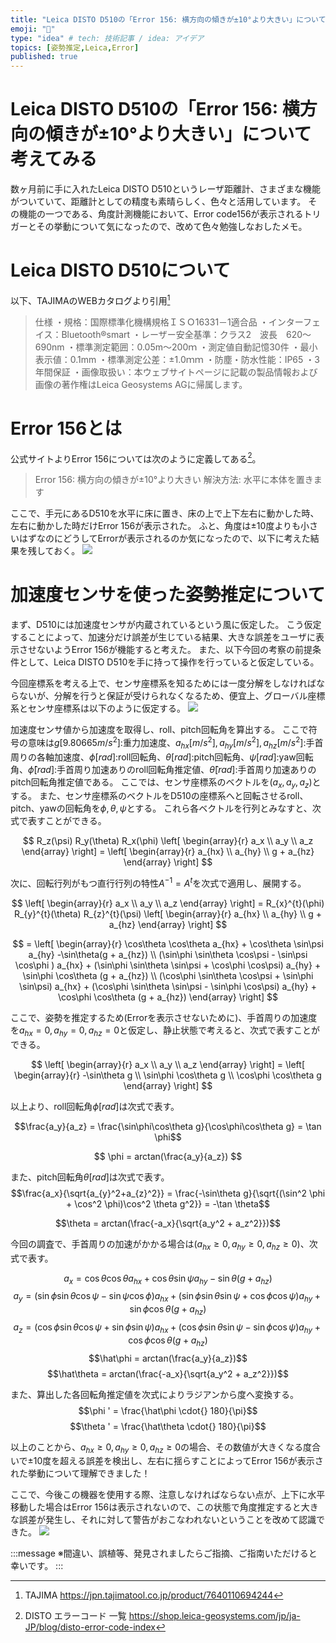 ```yaml
---
title: "Leica DISTO D510の「Error 156: 横方向の傾きが±10°より大きい」について考えてみる"
emoji: "💭"
type: "idea" # tech: 技術記事 / idea: アイデア
topics: [姿勢推定,Leica,Error]
published: true
---
```


# Leica DISTO D510の「Error 156: 横方向の傾きが±10°より大きい」について考えてみる

数ヶ月前に手に入れたLeica DISTO D510というレーザ距離計、さまざまな機能がついていて、距離計としての精度も素晴らしく、色々と活用しています。
その機能の一つである、角度計測機能において、Error code156が表示されるトリガーとその挙動について気になったので、改めて色々勉強しなおしたメモ。

# Leica DISTO D510について

以下、TAJIMAのWEBカタログより引用[^1]
>仕様
>・規格：国際標準化機構規格ＩＳＯ16331－1適合品
>・インターフェイス：Bluetooth®smart
>・レーザー安全基準：クラス2　波長　620～690nm
>・標準測定範囲：0.05m～200ｍ
>・測定値自動記憶30件
>・最小表示値：0.1mm
>・標準測定公差：±1.0ｍｍ
>・防塵・防水性能：IP65
>・3年間保証
>・画像取扱い：本ウェブサイトページに記載の製品情報および画像の著作権はLeica Geosystems AGに帰属します。

# Error 156とは
公式サイトよりError 156については次のように定義してある[^2]。
>Error 156: 横方向の傾きが±10°より大きい
>解決方法: 水平に本体を置きます

ここで、手元にあるD510を水平に床に置き、床の上で上下左右に動かした時、左右に動かした時だけError 156が表示された。
ふと、角度は±10度よりも小さいはずなのにどうしてErrorが表示されるのか気になったので、以下に考えた結果を残しておく。
![](https://storage.googleapis.com/zenn-user-upload/njwix5v0kaubkkl88itwow2l6joo)

# 加速度センサを使った姿勢推定について 

まず、D510には加速度センサが内蔵されているという風に仮定した。
こう仮定することによって、加速分だけ誤差が生じている結果、大きな誤差をユーザに表示させないようError 156が機能すると考えた。
また、以下今回の考察の前提条件として、Leica DISTO D510を手に持って操作を行っていると仮定している。

今回座標系を考える上で、センサ座標系を知るためには一度分解をしなければならないが、分解を行うと保証が受けられなくなるため、便宜上、グローバル座標系とセンサ座標系は以下のように仮定する。
![](https://storage.googleapis.com/zenn-user-upload/g6x193026y7fywvgrlufbb1ss52f)

加速度センサ値から加速度を取得し、roll、pitch回転角を算出する。
ここで符号の意味は$g[9.80665m/s^2]$:重力加速度、$a_{hx}[m/s^2],a_{hy}[m/s^2],a_{hz}[m/s^2]$:手首周りの各軸加速度、$\phi[rad]$:roll回転角、$\theta[rad]$:pitch回転角、$\psi[rad]$:yaw回転角、$\hat\phi[rad]$:手首周り加速ありのroll回転角推定値、$\hat\theta[rad]$:手首周り加速ありのpitch回転角推定値である。
ここでは、センサ座標系のベクトルを$(a_x,a_y,a_z)$とする。
また、センサ座標系のベクトルをD510の座標系へと回転させるroll、pitch、yawの回転角を$\phi,\theta,\psi$とする。
これら各ベクトルを行列とみなすと、次式で表すことができる。

$$
R_z(\psi) R_y(\theta) R_x(\phi) \left[
    \begin{array}{r}
      a_x \\
      a_y \\ 
      a_z
    \end{array}
  \right] = \left[
    \begin{array}{r}
      a_{hx} \\
      a_{hy} \\
      g + a_{hz}
    \end{array}
  \right]
$$

次に、回転行列がもつ直行行列の特性$A^{-1}=A^{t}$を次式で適用し、展開する。

$$
  \left[
    \begin{array}{r}
      a_x \\
      a_y \\ 
      a_z
    \end{array}
    \right] = R_{x}^{t}(\phi) R_{y}^{t}(\theta) R_{z}^{t}(\psi) \left[
    \begin{array}{r}
      a_{hx} \\
      a_{hy} \\
      g + a_{hz}
    \end{array}
    \right]
$$

$$
    = \left[
    \begin{array}{r}
	    \cos\theta \cos\theta  a_{hx} + \cos\theta \sin\psi  a_{hy} -\sin\theta(g + a_{hz}) \\
	    (\sin\phi \sin\theta \cos\psi - \sin\psi \cos\phi ) a_{hx} + (\sin\phi \sin\theta \sin\psi + \cos\phi \cos\psi) a_{hy} + \sin\phi \cos\theta (g + a_{hz}) \\ 
	    (\cos\phi \sin\theta \cos\psi + \sin\phi \sin\psi) a_{hx} + (\cos\phi \sin\theta \sin\psi - \sin\phi \cos\psi) a_{hy} + \cos\phi \cos\theta (g + a_{hz})
    \end{array}
    \right]
$$

ここで、姿勢を推定するため(Errorを表示させないために)、手首周りの加速度を$a_{hx}=0,a_{hy}=0,a_{hz}=0$と仮定し、静止状態で考えると、次式で表すことができる。

$$
  \left[
    \begin{array}{r}
      a_x \\
      a_y \\ 
      a_z
    \end{array}
    \right] = \left[
    \begin{array}{r}
	-\sin\theta g \\
	\sin\phi \cos\theta g \\ 
	\cos\phi \cos\theta g
    \end{array}
    \right]
$$

以上より、roll回転角$\phi[rad]$は次式で表す。

$$\frac{a_y}{a_z} = \frac{\sin\phi\cos\theta g}{\cos\phi\cos\theta g} = \tan \phi$$

$$
	\phi = arctan(\frac{a_y}{a_z})
$$

また、pitch回転角$\theta[rad]$は次式で表す。
$$\frac{a_x}{\sqrt{a_{y}^2+a_{z}^2}} = \frac{-\sin\theta g}{\sqrt{(\sin^2 \phi + \cos^2 \phi)\cos^2 \theta g^2}} = -\tan \theta$$

$$\theta = arctan(\frac{-a_x}{\sqrt{a_y^2 + a_z^2}})$$

今回の調査で、手首周りの加速がかかる場合は($a_{hx}\geq 0,a_{hy}\geq 0,a_{hz}\geq 0$)、次式で表す。

$$a_x = \cos\theta \cos\theta  a_{hx} + \cos\theta \sin\psi  a_{hy} -\sin\theta(g + a_{hz})$$
$$a_y = (\sin\phi \sin\theta \cos\psi - \sin\psi \cos\phi ) a_{hx} + (\sin\phi \sin\theta \sin\psi + \cos\phi \cos\psi) a_{hy} + \sin\phi \cos\theta (g + a_{hz})$$
$$a_z = (\cos\phi \sin\theta \cos\psi + \sin\phi \sin\psi) a_{hx} + (\cos\phi \sin\theta \sin\psi - \sin\phi \cos\psi) a_{hy} + \cos\phi \cos\theta (g + a_{hz})$$
$$\hat\phi = arctan(\frac{a_y}{a_z})$$
$$\hat\theta = arctan(\frac{-a_x}{\sqrt{a_y^2 + a_z^2}})$$

また、算出した各回転角推定値を次式によりラジアンから度へ変換する。
$$\phi ' = \frac{\hat\phi \cdot{} 180}{\pi}$$
$$\theta ' = \frac{\hat\theta \cdot{} 180}{\pi}$$

以上のことから、$a_{hx}\geq 0,a_{hy}\geq 0,a_{hz}\geq 0$の場合、その数値が大きくなる度合いで±10度を超える誤差を検出し、左右に揺らすことによってError 156が表示された挙動について理解できました！

ここで、今後この機器を使用する際、注意しなければならない点が、上下に水平移動した場合はError 156は表示されないので、この状態で角度推定すると大きな誤差が発生し、それに対して警告がおこなわれないということを改めて認識できた。
![](https://storage.googleapis.com/zenn-user-upload/njwix5v0kaubkkl88itwow2l6joo)

:::message
※間違い、誤植等、発見されましたらご指摘、ご指南いただけると幸いです。
:::

[^1]: TAJIMA https://jpn.tajimatool.co.jp/product/7640110694244
[^2]: DISTO エラーコード 一覧 https://shop.leica-geosystems.com/jp/ja-JP/blog/disto-error-code-index

